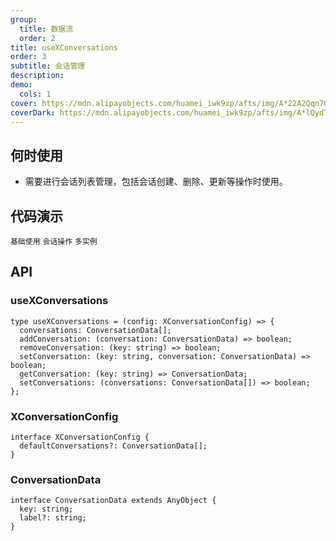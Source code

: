 ```yaml
---
group:
  title: 数据流
  order: 2
title: useXConversations
order: 3
subtitle: 会话管理
description:
demo:
  cols: 1
cover: https://mdn.alipayobjects.com/huamei_iwk9zp/afts/img/A*22A2Qqn7OrEAAAAAAAAAAAAADgCCAQ/original
coverDark: https://mdn.alipayobjects.com/huamei_iwk9zp/afts/img/A*lQydTrtLz9YAAAAAAAAAAAAADgCCAQ/original
---
```


## 何时使用

- 需要进行会话列表管理，包括会话创建、删除、更新等操作时使用。

## 代码演示

<code src="./demos/x-conversations/basic.tsx">基础使用</code> <code src="./demos/x-conversations/operations.tsx">会话操作</code> <code src="./demos/x-conversations/multi-instances.tsx">多实例</code>

## API

### useXConversations

```tsx | pure
type useXConversations = (config: XConversationConfig) => {
  conversations: ConversationData[];
  addConversation: (conversation: ConversationData) => boolean;
  removeConversation: (key: string) => boolean;
  setConversation: (key: string, conversation: ConversationData) => boolean;
  getConversation: (key: string) => ConversationData;
  setConversations: (conversations: ConversationData[]) => boolean;
};
```

### XConversationConfig

```tsx | pure
interface XConversationConfig {
  defaultConversations?: ConversationData[];
}
```

### ConversationData

```tsx | pure
interface ConversationData extends AnyObject {
  key: string;
  label?: string;
}
```
